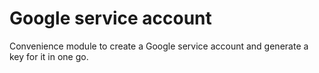 # Google service account

Convenience module to create a Google service account and generate a key for
it in one go.

